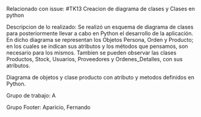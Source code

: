 Relacionado con issue: #TK13 Creacion de diagrama de clases y Clases en python

Descripcion de lo realizado: Se realizó un esquema de diagrama de clases para posteriormente llevar a cabo en Python el desarrollo de la aplicación. En dicho diagrama se representan los Objetos Persona, Orden y Producto; en los cuales se indican sus atributos y los métodos que pensamos, son necesario para los mismos. Tambien se pueden observar las clases Productos, Stock, Usuarios, Proveedores y Ordenes_Detalles, con sus atributos.

Diagrama de objetos y clase producto con atributo y metodos definidos en Python.

Grupo de trabajo: A

Grupo Footer:
            Aparicio, Fernando




